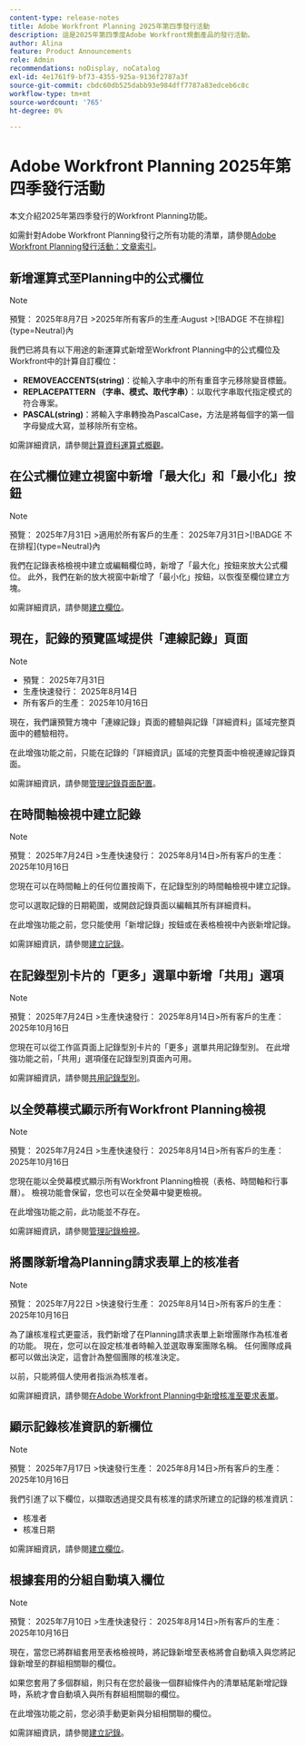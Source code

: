 ```yaml
---
content-type: release-notes
title: Adobe Workfront Planning 2025年第四季發行活動
description: 這是2025年第四季度Adobe Workfront規劃產品的發行活動。
author: Alina
feature: Product Announcements
role: Admin
recommendations: noDisplay, noCatalog
exl-id: 4e1761f9-bf73-4355-925a-9136f2787a3f
source-git-commit: cbdc60db525dabb93e984dff7787a83edceb6c8c
workflow-type: tm+mt
source-wordcount: '765'
ht-degree: 0%

---
```


# Adobe Workfront Planning 2025年第四季發行活動

本文介紹2025年第四季發行的Workfront Planning功能。

<!--keep the sentence below for all future quarterly release pages-->

如需針對Adobe Workfront Planning發行之所有功能的清單，請參閱[Adobe Workfront Planning發行活動：文章索引](/help/quicksilver/product-announcements/product-releases/planning-release-activity/planning-release-activity-article-index.md)。


## 新增運算式至Planning中的公式欄位

>[!NOTE]
>
>預覽： 2025年8月7日
>&#x200B;>2025年所有客戶的生產:August
>&#x200B;>[!BADGE 不在排程]{type=Neutral}內

我們已將具有以下用途的新運算式新增至Workfront Planning中的公式欄位及Workfront中的計算自訂欄位：

* **REMOVEACCENTS(string)**：從輸入字串中的所有重音字元移除變音標籤。
* **REPLACEPATTERN （字串、模式、取代字串）**：以取代字串取代指定模式的符合專案。
* **PASCAL(string)**：將輸入字串轉換為PascalCase，方法是將每個字的第一個字母變成大寫，並移除所有空格。

如需詳細資訊，請參閱[計算資料運算式概觀](/help/quicksilver/reports-and-dashboards/reports/calc-cstm-data-reports/calculated-data-expressions.md)。

## 在公式欄位建立視窗中新增「最大化」和「最小化」按鈕

>[!NOTE]
>
>預覽： 2025年7月31日
>&#x200B;>適用於所有客戶的生產： 2025年7月31日
>&#x200B;>[!BADGE 不在排程]{type=Neutral}內

我們在記錄表格檢視中建立或編輯欄位時，新增了「最大化」按鈕來放大公式欄位。 此外，我們在新的放大視窗中新增了「最小化」按鈕，以恢復至欄位建立方塊。

如需詳細資訊，請參閱[建立欄位](/help/quicksilver/planning/fields/create-fields.md)。

## 現在，記錄的預覽區域提供「連線記錄」頁面

>[!NOTE]
>
>* 預覽： 2025年7月31日
>* 生產快速發行： 2025年8月14日
>* 所有客戶的生產： 2025年10月16日

現在，我們讓預覽方塊中「連線記錄」頁面的體驗與記錄「詳細資料」區域完整頁面中的體驗相符。

在此增強功能之前，只能在記錄的「詳細資訊」區域的完整頁面中檢視連線記錄頁面。

如需詳細資訊，請參閱[管理記錄頁面配置](/help/quicksilver/planning/records/manage-the-record-page.md)。

<!--## Updates to Requesting experience 

>[!NOTE]
>
>* Preview: July 31, 2025
>* Production fast release: August 14, 2025
>* Production for all customers: October 16, 2025

To create a better user experience when making requests in Workfront and Workfront Planning, we've updated the requesting experience. Now you can:

* View Workfront and Workfront Planning requests in a single list.
* Filter submitted requests based on criteria you specify.
* Search for and select Workfront request queues and Workfront Planning forms in a consolidated experience.
* Hide and reorder columns in the submitted requests list.

This update also features changes to the look and feel of the page.

Previously, Workfront and Workfront Planning requests were on separate tabs, and filters were not customizable.

For more information on creating requests see:

* For Workfront: [Create and submit requests](/help/quicksilver/manage-work/requests/create-requests/create-submit-requests.md)
* For Workfront Planning: [Submit Adobe Workfront Planning requests to create records](/help/quicksilver/planning/requests/submit-requests.md) -->

## 在時間軸檢視中建立記錄

>[!NOTE]
>
>預覽： 2025年7月24日
>&#x200B;>生產快速發行： 2025年8月14日
>&#x200B;>所有客戶的生產： 2025年10月16日

您現在可以在時間軸上的任何位置按兩下，在記錄型別的時間軸檢視中建立記錄。

您可以選取記錄的日期範圍，或開啟記錄頁面以編輯其所有詳細資料。

在此增強功能之前，您只能使用「新增記錄」按鈕或在表格檢視中內嵌新增記錄。

如需詳細資訊，請參閱[建立記錄](/help/quicksilver/planning/records/create-records.md)。

## 在記錄型別卡片的「更多」選單中新增「共用」選項

>[!NOTE]
>
>預覽： 2025年7月24日
>&#x200B;>生產快速發行： 2025年8月14日
>&#x200B;>所有客戶的生產： 2025年10月16日

您現在可以從工作區頁面上記錄型別卡片的「更多」選單共用記錄型別。 在此增強功能之前，「共用」選項僅在記錄型別頁面內可用。

如需詳細資訊，請參閱[共用記錄型別](/help/quicksilver/planning/access/share-record-types.md)。

## 以全熒幕模式顯示所有Workfront Planning檢視

>[!NOTE]
>
>預覽： 2025年7月24日
>&#x200B;>生產快速發行： 2025年8月14日
>&#x200B;>所有客戶的生產： 2025年10月16日

您現在能以全熒幕模式顯示所有Workfront Planning檢視（表格、時間軸和行事曆）。 檢視功能會保留，您也可以在全熒幕中變更檢視。

在此增強功能之前，此功能並不存在。

如需詳細資訊，請參閱[管理記錄檢視](/help/quicksilver/planning/views/manage-record-views.md)。

## 將團隊新增為Planning請求表單上的核准者

>[!NOTE]
>
>預覽： 2025年7月22日
>&#x200B;>快速發行生產： 2025年8月14日
>&#x200B;>所有客戶的生產： 2025年10月16日

為了讓核准程式更靈活，我們新增了在Planning請求表單上新增團隊作為核准者的功能。 現在，您可以在設定核准者時輸入並選取專案團隊名稱。 任何團隊成員都可以做出決定，這會計為整個團隊的核准決定。

以前，只能將個人使用者指派為核准者。

如需詳細資訊，請參閱[在Adobe Workfront Planning中新增核准至要求表單](/help/quicksilver/planning/requests/add-approval-to-request-form.md)。

## 顯示記錄核准資訊的新欄位

>[!NOTE]
>
>預覽： 2025年7月17日
>&#x200B;>快速發行生產： 2025年8月14日
>&#x200B;>所有客戶的生產： 2025年10月16日

我們引進了以下欄位，以擷取透過提交具有核准的請求所建立的記錄的核准資訊：

* 核准者
* 核准日期

如需詳細資訊，請參閱[建立欄位](/help/quicksilver/planning/fields/create-fields.md)。

## 根據套用的分組自動填入欄位

>[!NOTE]
>
>預覽： 2025年7月10日
>&#x200B;>生產快速發行： 2025年8月14日
>&#x200B;>所有客戶的生產： 2025年10月16日


現在，當您已將群組套用至表格檢視時，將記錄新增至表格將會自動填入與您將記錄新增至的群組相關聯的欄位。

如果您套用了多個群組，則只有在您於最後一個群組條件內的清單結尾新增記錄時，系統才會自動填入與所有群組相關聯的欄位。

在此增強功能之前，您必須手動更新與分組相關聯的欄位。

如需詳細資訊，請參閱[建立記錄](/help/quicksilver/planning/records/create-records.md)。
